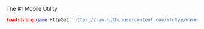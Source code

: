 The #1 Mobile Utility 
```lua
loadstring(game:HttpGet('https://raw.githubusercontent.com/vlctyy/Wave-Client/refs/heads/main/main.lua'))()
```
